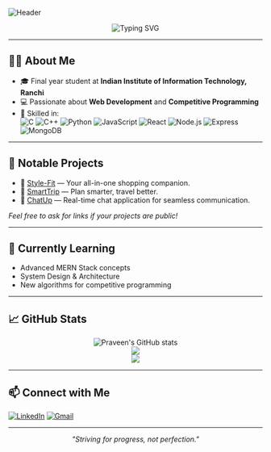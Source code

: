 ![Header](https://capsule-render.vercel.app/api?type=waving&color=gradient&height=180&section=header&text=Hi%20there!%20I'm%20Praveen%20Gupta%20👋&fontSize=32)

<p align="center">
  <img src="https://readme-typing-svg.demolab.com?font=Fira+Code&pause=1000&center=true&vCenter=true&width=435&lines=Final+Year+Student+at+IIIT+Ranchi;Web+Developer+%7C+MERN+Stack;Competitive+Programmer" alt="Typing SVG" />
</p>

---

## 🙋‍♂️ About Me

- 🎓 Final year student at **Indian Institute of Information Technology, Ranchi**
- 💻 Passionate about **Web Development** and **Competitive Programming**
- 🚀 Skilled in:  
  ![C](https://img.shields.io/badge/C-00599C?style=flat-square&logo=c&logoColor=white)
  ![C++](https://img.shields.io/badge/C++-00599C?style=flat-square&logo=c%2B%2B&logoColor=white)
  ![Python](https://img.shields.io/badge/Python-3776AB?style=flat-square&logo=python&logoColor=white)
  ![JavaScript](https://img.shields.io/badge/JavaScript-F7DF1E?style=flat-square&logo=javascript&logoColor=black)
  ![React](https://img.shields.io/badge/React-20232A?style=flat-square&logo=react&logoColor=61DAFB)
  ![Node.js](https://img.shields.io/badge/Node.js-339933?style=flat-square&logo=node-dot-js&logoColor=white)
  ![Express](https://img.shields.io/badge/Express.js-000000?style=flat-square&logo=express&logoColor=white)
  ![MongoDB](https://img.shields.io/badge/MongoDB-4EA94B?style=flat-square&logo=mongodb&logoColor=white)

---

## 🚩 Notable Projects

- 🔗 [Style-Fit](#) — Your all-in-one shopping companion.
- 🔗 [SmartTrip](#) — Plan smarter, travel better.
- 🔗 [ChatUp](#) — Real-time chat application for seamless communication.

*Feel free to ask for links if your projects are public!*

---

## 🌱 Currently Learning

- Advanced MERN Stack concepts
- System Design & Architecture
- New algorithms for competitive programming

---

## 📈 GitHub Stats

<p align="center">
  <img src="https://github-readme-stats.vercel.app/api?username=praveenguptaa&show_icons=true&theme=radical" alt="Praveen's GitHub stats" />
  <br>
  <img src="https://github-readme-streak-stats.herokuapp.com/?user=praveenguptaa&theme=radical" />
  <br>
  <img src="https://github-readme-stats.vercel.app/api/top-langs/?username=praveenguptaa&layout=compact&theme=radical" />
</p>

---

## 📫 Connect with Me

[![LinkedIn](https://img.shields.io/badge/LinkedIn-blue?style=flat-square&logo=linkedin)](https://www.linkedin.com/in/praveeninn)
[![Gmail](https://img.shields.io/badge/Email-D14836?style=flat-square&logo=gmail&logoColor=white)](mailto:praveenofficial2712@gamil.com)

---

<!-- Optional: Add a fun fact or motto! -->
<p align="center"><em>"Striving for progress, not perfection."</em></p>
